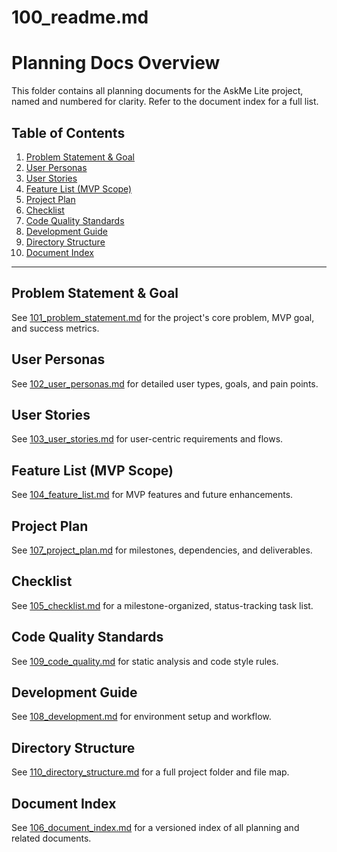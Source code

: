 # 100_readme.md

# Planning Docs Overview

This folder contains all planning documents for the AskMe Lite project, named and numbered for clarity. Refer to the document index for a full list.

## Table of Contents
1. [Problem Statement & Goal](101_problem_statement.md)
2. [User Personas](102_user_personas.md)
3. [User Stories](103_user_stories.md)
4. [Feature List (MVP Scope)](104_feature_list.md)
5. [Project Plan](107_project_plan.md)
6. [Checklist](105_checklist.md)
7. [Code Quality Standards](109_code_quality.md)
8. [Development Guide](108_development.md)
9. [Directory Structure](110_directory_structure.md)
10. [Document Index](106_document_index.md)

---

## Problem Statement & Goal
See [101_problem_statement.md](101_problem_statement.md) for the project's core problem, MVP goal, and success metrics.

## User Personas
See [102_user_personas.md](102_user_personas.md) for detailed user types, goals, and pain points.

## User Stories
See [103_user_stories.md](103_user_stories.md) for user-centric requirements and flows.

## Feature List (MVP Scope)
See [104_feature_list.md](104_feature_list.md) for MVP features and future enhancements.

## Project Plan
See [107_project_plan.md](107_project_plan.md) for milestones, dependencies, and deliverables.

## Checklist
See [105_checklist.md](105_checklist.md) for a milestone-organized, status-tracking task list.

## Code Quality Standards
See [109_code_quality.md](109_code_quality.md) for static analysis and code style rules.

## Development Guide
See [108_development.md](108_development.md) for environment setup and workflow.

## Directory Structure
See [110_directory_structure.md](110_directory_structure.md) for a full project folder and file map.

## Document Index
See [106_document_index.md](106_document_index.md) for a versioned index of all planning and related documents.
